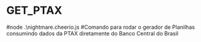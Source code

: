 # GET_PTAX
#node .\nightmare.cheerio.js
#Comando para rodar o gerador de Planilhas consumindo dados da PTAX diretamente do Banco Central do Brasil
